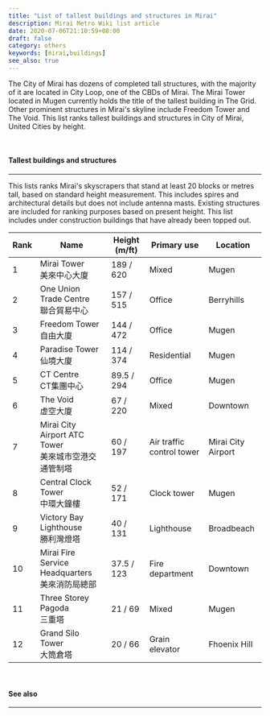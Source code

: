 ```yaml
---
title: "List of tallest buildings and structures in Mirai"
description: Mirai Metro Wiki list article
date: 2020-07-06T21:10:59+08:00
draft: false
category: others
keywords: [mirai,buildings]
see_also: true
---
```


The City of Mirai has dozens of completed tall structures, with the majority of it are located in City Loop, one of the CBDs of Mirai. The Mirai Tower located in Mugen currently holds the title of the tallest building in The Grid. Other prominent structures in Mirai's skyline include Freedom Tower and The Void. This list ranks tallest buildings and structures in City of Mirai, United Cities by height.

<br>

#### Tallest buildings and structures

---

This lists ranks Mirai's skyscrapers that stand at least 20 blocks or metres tall, based on standard height measurement. This includes spires and architectural details but does not include antenna masts. Existing structures are included for ranking purposes based on present height. This list includes under construction buildings that have already been topped out.

<div class="table-responsive">
  <table class="table table-bordered table-800">
    <thead class="thead-light">
      <tr>
        <th>Rank</th>
        <th>Name</th>
        <th>Height (m/ft)</th>
        <th>Primary use</th>
        <th>Location</th>
      </tr>
    </thead>
    <tbody>
      <tr>
        <td>1</td>
        <td>
          Mirai Tower<br />
          美來中心大廈
        </td>
        <td>189 / 620</td>
        <td>Mixed</td>
        <td>Mugen</td>
      </tr>
      <tr>
        <td>2</td>
        <td>
          One Union Trade Centre<br />
          聯合貿易中心
        </td>
        <td>157 / 515</td>
        <td>Office</td>
        <td>Berryhills</td>
      </tr>
      <tr>
        <td>3</td>
        <td>
          Freedom Tower<br />
          自由大廈
        </td>
        <td>144 / 472</td>
        <td>Office</td>
        <td>Mugen</td>
      </tr>
      <tr>
        <td>4</td>
        <td>
          Paradise Tower<br />
          仙境大廈
        </td>
        <td>114 / 374</td>
        <td>Residential</td>
        <td>Mugen</td>
      </tr>
      <tr>
        <td>5</td>
        <td>
          CT Centre<br />
          CT集團中心
        </td>
        <td>89.5 / 294</td>
        <td>Office</td>
        <td>Mugen</td>
      </tr>
      <tr>
        <td>6</td>
        <td>
          The Void<br />
          虚空大廈
        </td>
        <td>67 / 220</td>
        <td>Mixed</td>
        <td>Downtown</td>
      </tr>
      <tr>
        <td>7</td>
        <td>
          Mirai City Airport ATC Tower<br />
          美來城市空港交通管制塔
        </td>
        <td>60 / 197</td>
        <td>Air traffic control tower</td>
        <td>Mirai City Airport</td>
      </tr>
      <tr>
        <td>8</td>
        <td>
          Central Clock Tower<br />
          中環大鐘樓
        </td>
        <td>52 / 171</td>
        <td>Clock tower</td>
        <td>Mugen</td>
      </tr>
      <tr>
        <td>9</td>
        <td>
          Victory Bay Lighthouse<br />
          勝利灣燈塔
        </td>
        <td>40 / 131</td>
        <td>Lighthouse</td>
        <td>Broadbeach</td>
      </tr>
      <tr>
        <td>10</td>
        <td>
          Mirai Fire Service Headquarters<br />
          美來消防局總部
        </td>
        <td>37.5 / 123</td>
        <td>Fire department</td>
        <td>Downtown</td>
      </tr>
      <tr>
        <td>11</td>
        <td>
          Three Storey Pagoda<br />
          三重塔
        </td>
        <td>21 / 69</td>
        <td>Mixed</td>
        <td>Mugen</td>
      </tr>
      <tr>
        <td>12</td>
        <td>
          Grand Silo Tower<br />
          大筒倉塔
        </td>
        <td>20 / 66</td>
        <td>Grain elevator</td>
        <td>Fhoenix Hill</td>
      </tr>
    </tbody>
  </table>
</div>

<br>

#### See also

---